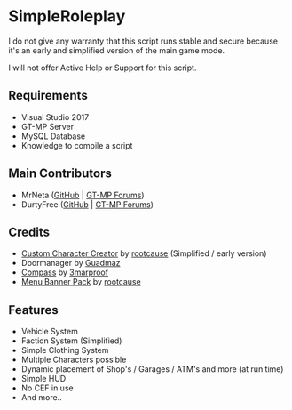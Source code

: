 # SimpleRoleplay
I do not give any warranty that this script runs stable and secure because it's an early and simplified version of the main game mode.

I will not offer Active Help or Support for this script.

## Requirements
* Visual Studio 2017
* GT-MP Server
* MySQL Database
* Knowledge to compile a script

## Main Contributors
* MrNeta ([GitHub](https://github.com/MrNeta) | [GT-MP Forums](https://gt-mp.net/user/745-neta/))
* DurtyFree ([GitHub](https://github.com/durtyfree) | [GT-MP Forums](https://gt-mp.net/user/2-durtyfree/))

## Credits
* [Custom Character Creator](https://gt-mp.net/forum/thread/1299-custom-character-creator/) by [rootcause](https://gt-mp.net/user/1881-rootcause/) (Simplified / early version)
* Doormanager by [Guadmaz](https://github.com/Guad/)
* [Compass](https://github.com/3marproof/Compass) by [3marproof](https://github.com/3marproof)
* [Menu Banner Pack](https://github.com/root-cause/MenuBannerPack) by [rootcause](https://github.com/root-cause)

## Features
* Vehicle System
* Faction System (Simplified)
* Simple Clothing System
* Multiple Characters possible
* Dynamic placement of Shop's / Garages / ATM's and more (at run time)
* Simple HUD
* No CEF in use
* And more..